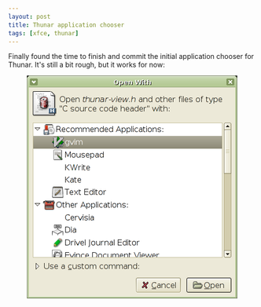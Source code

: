 ```yaml
---
layout: post
title: Thunar application chooser
tags: [xfce, thunar]
---
```


Finally found the time to finish and commit the initial application chooser for Thunar. It's still a bit rough, but it works for now:

<center><a href="/images/2005/thunar-open-with-20050922.png"><img src="/images/2005/thunar-open-with-20050922.png" /></a></center>


